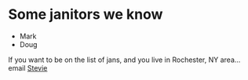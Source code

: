 # Some janitors we know

* Mark
* Doug

If you want to be on the list of jans, and you live in Rochester, NY area... email [Stevie](stevie)
